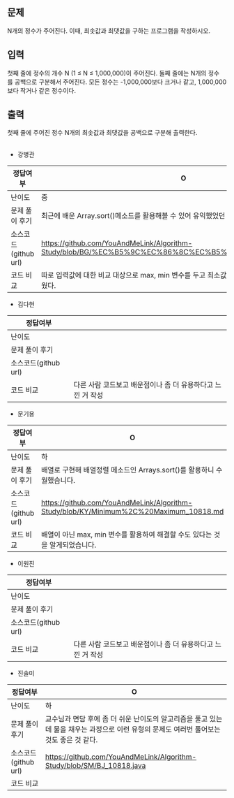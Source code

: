 ## 문제

N개의 정수가 주어진다. 이때, 최솟값과 최댓값을 구하는 프로그램을 작성하시오.

## 입력

첫째 줄에 정수의 개수 N (1 ≤ N ≤ 1,000,000)이 주어진다. 둘째 줄에는 N개의 정수를 공백으로 구분해서 주어진다. 모든 정수는 -1,000,000보다 크거나 같고, 1,000,000보다 작거나 같은 정수이다.

## 출력

첫째 줄에 주어진 정수 N개의 최솟값과 최댓값을 공백으로 구분해 출력한다.

## 

- 강병관

| 정답여부 | O |
| --- | --- |
| 난이도 | 중 |
| 문제 풀이 후기 | 최근에 배운 Array.sort()메소드를 활용해볼 수 있어 유익했었던 것 같다. |
| 소스코드(github url) | https://github.com/YouAndMeLink/Algorithm-Study/blob/BG/%EC%B5%9C%EC%86%8C%EC%B5%9C%EB%8C%80_10818.java |
| 코드 비교 | 따로 입력값에 대한 비교 대상으로 max, min 변수를 두고 최소값,최대값을 도출하는 방식이 흥미로웠다. |
- 김다현

| 정답여부 |  |
| --- | --- |
| 난이도 |  |
| 문제 풀이 후기 |  |
| 소스코드(github url) |  |
| 코드 비교 | 다른 사람 코드보고 배운점이나 좀 더 유용하다고 느낀 거 작성 |
- 문기용

| 정답여부 | O |
| --- | --- |
| 난이도 | 하 |
| 문제 풀이 후기 | 배열로 구현해 배열정렬 메소드인 Arrays.sort()를 활용하니 수월했습니다. |
| 소스코드(github url) | https://github.com/YouAndMeLink/Algorithm-Study/blob/KY/Minimum%2C%20Maximum_10818.md |
| 코드 비교 | 배열이 아닌 max, min 변수를 활용하여 해결할 수도 있다는 것을 알게되었습니다. |
- 이원진

| 정답여부 |  |
| --- | --- |
| 난이도 |  |
| 문제 풀이 후기 |  |
| 소스코드(github url) |  |
| 코드 비교 | 다른 사람 코드보고 배운점이나 좀 더 유용하다고 느낀 거 작성 |
- 진솔미

| 정답여부 | O |
| --- | --- |
| 난이도 | 하 |
| 문제 풀이 후기 | 교수님과 면담 후에 좀 더 쉬운 난이도의 알고리즘을 풀고 있는데 물을 채우는 과정으로 이런 유형의 문제도 여러번 풀어보는 것도 좋은 것 같다. |
| 소스코드(github url) | https://github.com/YouAndMeLink/Algorithm-Study/blob/SM/BJ_10818.java |
| 코드 비교 |  |
